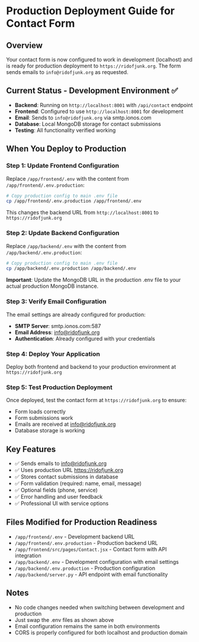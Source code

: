 # Production Deployment Guide for Contact Form

## Overview
Your contact form is now configured to work in development (localhost) and is ready for production deployment to `https://ridofjunk.org`. The form sends emails to `info@ridofjunk.org` as requested.

## Current Status - Development Environment ✅
- **Backend**: Running on `http://localhost:8001` with `/api/contact` endpoint
- **Frontend**: Configured to use `http://localhost:8001` for development
- **Email**: Sends to `info@ridofjunk.org` via smtp.ionos.com
- **Database**: Local MongoDB storage for contact submissions
- **Testing**: All functionality verified working

## When You Deploy to Production

### Step 1: Update Frontend Configuration
Replace `/app/frontend/.env` with the content from `/app/frontend/.env.production`:

```bash
# Copy production config to main .env file
cp /app/frontend/.env.production /app/frontend/.env
```

This changes the backend URL from `http://localhost:8001` to `https://ridofjunk.org`

### Step 2: Update Backend Configuration  
Replace `/app/backend/.env` with the content from `/app/backend/.env.production`:

```bash
# Copy production config to main .env file
cp /app/backend/.env.production /app/backend/.env
```

**Important**: Update the MongoDB URL in the production .env file to your actual production MongoDB instance.

### Step 3: Verify Email Configuration
The email settings are already configured for production:
- **SMTP Server**: smtp.ionos.com:587  
- **Email Address**: info@ridofjunk.org
- **Authentication**: Already configured with your credentials

### Step 4: Deploy Your Application
Deploy both frontend and backend to your production environment at `https://ridofjunk.org`

### Step 5: Test Production Deployment
Once deployed, test the contact form at `https://ridofjunk.org` to ensure:
- Form loads correctly
- Form submissions work
- Emails are received at info@ridofjunk.org
- Database storage is working

## Key Features
- ✅ Sends emails to info@ridofjunk.org
- ✅ Uses production URL https://ridofjunk.org  
- ✅ Stores contact submissions in database
- ✅ Form validation (required: name, email, message)
- ✅ Optional fields (phone, service)
- ✅ Error handling and user feedback
- ✅ Professional UI with service options

## Files Modified for Production Readiness
- `/app/frontend/.env` - Development backend URL
- `/app/frontend/.env.production` - Production backend URL  
- `/app/frontend/src/pages/Contact.jsx` - Contact form with API integration
- `/app/backend/.env` - Development configuration with email settings
- `/app/backend/.env.production` - Production configuration
- `/app/backend/server.py` - API endpoint with email functionality

## Notes
- No code changes needed when switching between development and production
- Just swap the .env files as shown above
- Email configuration remains the same in both environments
- CORS is properly configured for both localhost and production domain